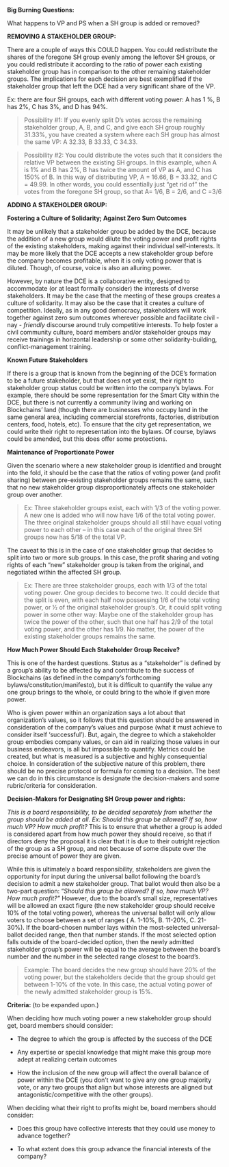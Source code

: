 **Big Burning Questions:**

What happens to VP and PS when a SH group is added or removed?

**REMOVING A STAKEHOLDER GROUP:**

There are a couple of ways this COULD happen. You could redistribute the shares
of the foregone SH group evenly among the leftover SH groups, or you could
redistribute it according to the ratio of power each existing stakeholder group
has in comparison to the other remaining stakeholder groups. The implications
for each decision are best exemplified if the stakeholder group that left the
DCE had a very significant share of the VP.

Ex: there are four SH groups, each with different voting power: A has 1 %, B has
2%, C has 3%, and D has 94%.

>   Possibility \#1: If you evenly split D’s votes across the remaining
>   stakeholder group, A, B, and C, and give each SH group roughly 31.33%, you
>   have created a system where each SH group has almost the same VP: A 32.33, B
>   33.33, C 34.33.

>   Possibility \#2: You could distribute the votes such that it considers the
>   relative VP between the existing SH groups. In this example, when A is 1%
>   and B has 2%, B has twice the amount of VP as A, and C has 150% of B. In
>   this way of distributing VP, A = 16.66, B = 33.32, and C = 49.99. In other
>   words, you could essentially just “get rid of” the votes from the foregone
>   SH group, so that A= 1/6, B = 2/6, and C =3/6

**ADDING A STAKEHOLDER GROUP:**

**Fostering a Culture of Solidarity; Against Zero Sum Outcomes**

It may be unlikely that a stakeholder group be added by the DCE, because the
addition of a new group would dilute the voting power and profit rights of the
existing stakeholders, making against their individual self-interests. It may be
more likely that the DCE accepts a new stakeholder group before the company
becomes profitable, when it is only voting power that is diluted. Though, of
course, voice is also an alluring power.

However, by nature the DCE is a collaborative entity, designed to accommodate
(or at least formally consider) the interests of diverse stakeholders. It may be
the case that the meeting of these groups creates a culture of solidarity. It
may also be the case that it creates a culture of competition. Ideally, as in
any good democracy, stakeholders will work together against zero sum outcomes
wherever possible and facilitate civil - nay - *friendly* discourse around truly
competitive interests. To help foster a civil community culture, board members
and/or stakeholder groups may receive trainings in horizontal leadership or some
other solidarity-building, conflict-management training.

**Known Future Stakeholders**

If there is a group that is known from the beginning of the DCE’s formation to
be a future stakeholder, but that does not yet exist, their right to stakeholder
group status could be written into the company’s bylaws. For example, there
should be some representation for the Smart City within the DCE, but there is
not currently a community living and working on Blockchains’ land (though there
are businesses who occupy land in the same general area, including commercial
storefronts, factories, distribution centers, food, hotels, etc). To ensure that
the city get representation, we could write their right to representation into
the bylaws. Of course, bylaws could be amended, but this does offer some
protections.

**Maintenance of Proportionate Power**

Given the scenario where a new stakeholder group is identified and brought into
the fold, it should be the case that the ratios of voting power (and profit
sharing) between pre-existing stakeholder groups remains the same, such that no
new stakeholder group disproportionately affects one stakeholder group over
another.

>   Ex: Three stakeholder groups exist, each with 1/3 of the voting power. A new
>   one is added who will now have 1/6 of the total voting power. The three
>   original stakeholder groups should all still have equal voting power to each
>   other – in this case each of the original three SH groups now has 5/18 of
>   the total VP.

The caveat to this is in the case of one stakeholder group that decides to split
into two or more sub groups. In this case, the profit sharing and voting rights
of each “new” stakeholder group is taken from the original, and negotiated
within the affected SH group.

>   Ex: There are three stakeholder groups, each with 1/3 of the total voting
>   power. One group decides to become two. It could decide that the split is
>   even, with each half now possessing 1/6 of the total voting power, or ½ of
>   the original stakeholder group’s. Or, it could split voting power in some
>   other way: Maybe one of the stakeholder group has twice the power of the
>   other, such that one half has 2/9 of the total voting power, and the other
>   has 1/9. No matter, the power of the existing stakeholder groups remains the
>   same.

**How Much Power Should Each Stakeholder Group Receive?**

This is one of the hardest questions. Status as a “stakeholder” is defined by a
group’s ability to be affected by and contribute to the success of Blockchains
(as defined in the company’s forthcoming bylaws/constitution/manifesto), but it
is difficult to quantify the value any one group brings to the whole, or could
bring to the whole if given more power.

Who is given power within an organization says a lot about that organization’s
values, so it follows that this question should be answered in consideration of
the company’s values and purpose (what it must achieve to consider itself
‘successful’). But, again, the degree to which a stakeholder group embodies
company values, or can aid in realizing those values in our business endeavors,
is all but impossible to quantify. Metrics could be created, but what is
measured is a subjective and highly consequential choice. In consideration of
the subjective nature of this problem, there should be no precise protocol or
formula for coming to a decision. The best we can do in this circumstance is
designate the decision-makers and some rubric/criteria for consideration.

**Decision-Makers for Designating SH Group power and rights:**

*This is a board responsibility, to be decided separately from whether the group
should be added at all. Ex: Should this group be allowed? If so, how much VP?
How much profit?* This is to ensure that whether a group is added is considered
apart from how much power they should receive, so that if directors deny the
proposal it is clear that it is due to their outright rejection of the group as
a SH group, and not because of some dispute over the precise amount of power
they are given.

While this is ultimately a board responsibility, stakeholders are given the
opportunity for input during the universal ballot following the board’s decision
to admit a new stakeholder group. That ballot would then also be a two-part
question: “*Should this group be allowed? If so, how much VP? How much profit?”*
However, due to the board’s small size, representatives will be allowed an exact
figure (the new stakeholder group should receive 10% of the total voting power),
whereas the universal ballot will only allow voters to choose between a set of
ranges ( A. 1-10%, B. 11-20%, C. 21-30%). If the board-chosen number lays within
the most-selected universal-ballot decided range, then that number stands. If
the most selected option falls outside of the board-decided option, then the
newly admitted stakeholder group’s power will be equal to the average between
the board’s number and the number in the selected range closest to the board’s.

>   Example: The board decides the new group should have 20% of the voting
>   power, but the stakeholders decide that the group should get between 1-10%
>   of the vote. In this case, the actual voting power of the newly admitted
>   stakeholder group is 15%.

**Criteria:** (to be expanded upon.)

When deciding how much voting power a new stakeholder group should get, board
members should consider:

-   The degree to which the group is affected by the success of the DCE

-   Any expertise or special knowledge that might make this group more adept at
    realizing certain outcomes

-   How the inclusion of the new group will affect the overall balance of power
    within the DCE (you don’t want to give any one group majority vote, or any
    two groups that align but whose interests are aligned but
    antagonistic/competitive with the other groups).

When deciding what their right to profits might be, board members should
consider:

-   Does this group have collective interests that they could use money to
    advance together?

-   To what extent does this group advance the financial interests of the
    company?
